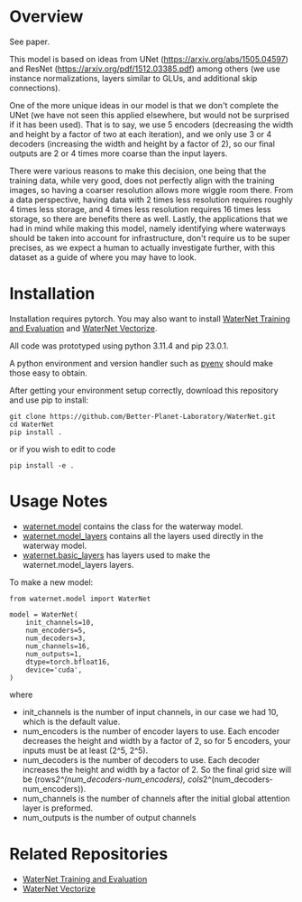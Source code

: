 # Overview

See paper.

This model is based on ideas from UNet (https://arxiv.org/abs/1505.04597) and ResNet (https://arxiv.org/pdf/1512.03385.pdf)
among others (we use instance normalizations, layers similar to GLUs, and additional skip connections).

One of the more unique ideas in our model is that we don't complete the UNet (we have not seen this applied elsewhere,
but would not be surprised if it has been used). That is to say, we use 5 encoders (decreasing the width and height by a factor of two at each iteration),
and we only use 3 or 4 decoders (increasing the width and height by a factor of 2), so our final outputs 
are 2 or 4 times more coarse than the input layers.

There were various reasons to make this decision, one being that the training data, while very good, does not perfectly
align with the training images, so having a coarser resolution allows more wiggle room there. From a data perspective,
having data with 2 times less resolution requires roughly 4 times less storage, and 4 times less resolution requires 16 times less storage,
so there are benefits there as well. Lastly, the applications that we had in mind while making this model, namely 
identifying where waterways should be taken into account for infrastructure, don't require us to be super precises,
as we expect a human to actually investigate further, with this dataset as a guide of where you may have to look.


# Installation
Installation requires pytorch.
You may also want to install [WaterNet Training and Evaluation](https://github.com/Better-Planet-Laboratory/WaterNet_training_and_evaluation) and
[WaterNet Vectorize](https://github.com/Better-Planet-Laboratory/WaterNet_vectorize).

All code was prototyped using python 3.11.4 and pip 23.0.1.

A python environment and version handler such as [pyenv](https://github.com/pyenv/pyenv) should make those easy to obtain.

After getting your environment setup correctly, download this repository and use pip to install:

```
git clone https://github.com/Better-Planet-Laboratory/WaterNet.git
cd WaterNet
pip install .
```

or if you wish to edit to code

``pip install -e .``


# Usage Notes


* [waternet.model](src/waternet/model.py) contains the class for the waterway model.
* [waternet.model_layers](src/waternet/model_layers) contains all the layers used directly in
the waterway model.
* [waternet.basic_layers](src/waternet/basic_layers) has layers used to make the waternet.model_layers layers.

To make a new model:
```
from waternet.model import WaterNet

model = WaterNet(
    init_channels=10,
    num_encoders=5,
    num_decoders=3,
    num_channels=16,
    num_outputs=1,
    dtype=torch.bfloat16,
    device='cuda',
)
```
where
* init_channels is the number of input channels, in our case we had 10, which is the default value.
* num_encoders is the number of encoder layers to use. Each encoder decreases the height and width by a factor of 2, so for 5 encoders, your inputs must be at least (2^5, 2^5).
* num_decoders is the number of decoders to use. Each decoder increases the height and width by a factor of 2. So the final grid size will be (rows*2^(num_decoders-num_encoders), cols*2^(num_decoders-num_encoders)).
* num_channels is the number of channels after the initial global attention layer is preformed.
* num_outputs is the number of output channels


# Related Repositories

 * [WaterNet Training and Evaluation](https://github.com/Better-Planet-Laboratory/WaterNet_training_and_evaluation)
 * [WaterNet Vectorize](https://github.com/Better-Planet-Laboratory/WaterNet_vectorize)

